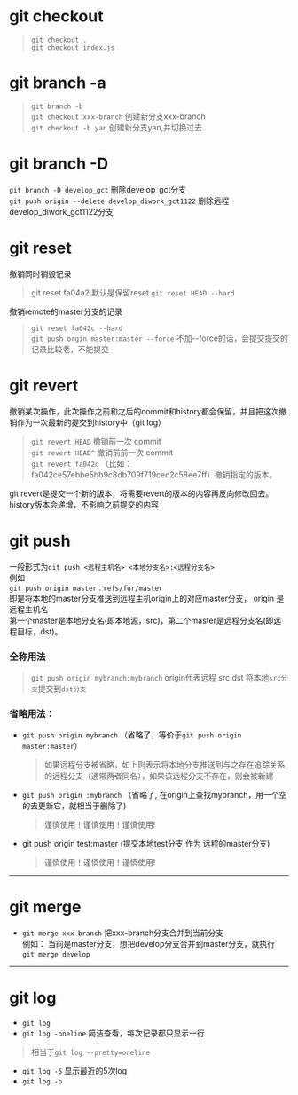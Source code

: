 
# git checkout
> `git checkout .`  
> `git checkout index.js`  



# git branch -a
> `git branch -b`  
> `git checkout xxx-branch`      创建新分支xxx-branch  
> `git checkout -b yan`  创建新分支yan,并切换过去  
# git branch -D
`git branch -D develop_gct` 删除develop_gct分支    
`git push origin --delete develop_diwork_gct1122`  删除远程develop_diwork_gct1122分支    
# git reset 
撤销同时销毁记录  
> git reset fa04a2 默认是保留reset
> `git reset HEAD --hard`  

撤销remote的master分支的记录  
> `git reset fa042c --hard`  
> `git push orgin master:master --force`   不加--force的话，会提交提交的记录比较老，不能提交 

# git revert  
撤销某次操作，此次操作之前和之后的commit和history都会保留，并且把这次撤销作为一次最新的提交到history中（git log）    
> `git revert HEAD`          撤销前一次 commit    
> `git revert HEAD^`         撤销前前一次 commit    
> `git revert fa042c` （比如：fa042ce57ebbe5bb9c8db709f719cec2c58ee7ff）撤销指定的版本。    

git revert是提交一个新的版本，将需要revert的版本的内容再反向修改回去。    
history版本会递增，不影响之前提交的内容    

# git push 
一般形式为` git push <远程主机名> <本地分支名>:<远程分支名> `     
例如     
`git push origin master：refs/for/master`    
即是将本地的master分支推送到远程主机origin上的对应master分支， origin 是远程主机名        
第一个master是本地分支名(即本地源，src)，第二个master是远程分支名(即远程目标，dst)。        

### 全称用法
> `git push origin mybranch:mybranch`      origin代表远程   src:dst     将本地`src分支`提交到`dst分支`    

### 省略用法：        
- `git push origin mybranch` （省略了<dst>，等价于`git push origin master:master`）     
  > 如果远程分支被省略，如上则表示将本地分支推送到与之存在追踪关系的远程分支（通常两者同名），如果该远程分支不存在，则会被新建
    
- `git push origin :mybranch` （省略了<src>, 在origin上查找mybranch，用一个空的去更新它，就相当于删除了)
  > 谨慎使用！谨慎使用！谨慎使用!    
  
- git push origin test:master     (提交本地test分支 作为 远程的master分支)
  > 谨慎使用！谨慎使用！谨慎使用!

-----------------------------------------------
# git merge
- `git merge xxx-branch`    把xxx-branch分支合并到当前分支    
例如： 当前是master分支，想把develop分支合并到master分支，就执行  `git merge develop`




--------------------------------------

# git log

- `git log`    
- `git log -oneline`                   简洁查看，每次记录都只显示一行     
 > 相当于`git log --pretty=oneline  `  
- `git log -5`                         显示最近的5次log    
- `git log -p `  
